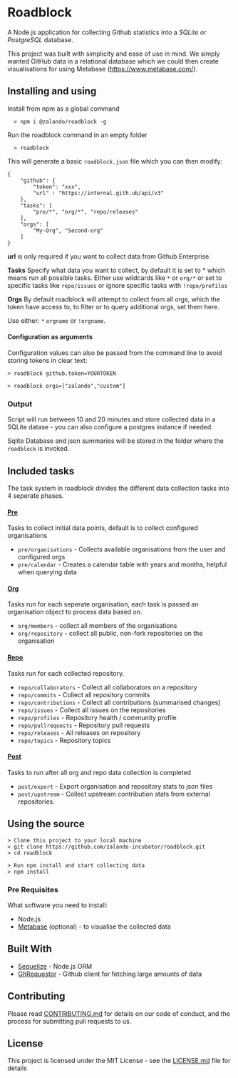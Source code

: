 # Roadblock

A Node.js application for collecting Github statistics into a _SQLite or PostgreSQL_ database.

This project was built with simplicity and ease of use in mind. We simply wanted GitHub data in a relational database which we could then create visualisations for using Metabase (https://www.metabase.com/).


## Installing and using
Install from npm as a global command
```
  > npm i @zalando/roadblock -g
```

Run the roadblock command in an empty folder
```
  > roadblock
```

This will generate a basic `roadblock.json` file which you can then modify:

```
{
    "github": {
        "token": "xxx",
        "url" : "https://internal.gith.ub/api/v3" 
    },
    "tasks": [
        "pre/*", "org/*", "repo/releases"
    ],
    "orgs": [
        "My-Org", "Second-org"
    ]
}
```

**url** is only required if you want to collect data from Github Enterprise.

**Tasks** Specify what data you want to collect, by default it is set to * which means
run all possible tasks.
Either use wildcards like `*` or `org/*` or set to 
specific tasks like `repo/issues` or ignore specific tasks with `!repo/profiles`

**Orgs** By default roadblock will attempt to collect from all orgs, which the token 
have access to, to filter or to query additional orgs, set them here.

Use either: `*` `orgname` or `!orgname`.


#### Configuration as arguments
Configuration values can also be passed from the command line to avoid storing tokens in 
clear text:

```
> roadblock github.token=YOURTOKEN

> roadblock orgs=["zalando","custom"]
```

### Output
Script will run between 10 and 20 minutes and store collected data in a SQLite datase - you can also configure a postgres instance if needed.

Sqlite Database and json summaries will be stored in the folder where the `roadblock` is invoked.

## Included tasks
The task system in roadblock divides the different data collection tasks into 4 seperate phases. 

#### [Pre](tasks/pre)
Tasks to collect initial data points, default is to collect configured organisations

- `pre/organisations` - Collects available organisations from the user and configured orgs
- `pre/calendar` - Creates a calendar table with years and months, helpful when querying data

#### [Org](tasks/org)
Tasks run for each seperate organisation, each task is passed an organisation object to process data based on. 

- `org/members` - collect all members of the organisations
- `org/repository` - collect all public, non-fork repositories on the organisation
  
#### [Repo](tasks/repo)
Tasks run for each collected repository. 

- `repo/collaborators` - Collect all collaborators on a repository
- `repo/commits` - Collect all repository commits
- `repo/contributions` - Collect all contributions (summarised changes)
- `repo/issues` - Collect all issues on the repositories
- `repo/profiles` - Repository health / community profile
- `repo/pullrequests` - Repository pull requests
- `repo/releases` - All releases on repository
- `repo/topics` - Repository topics       

#### [Post](tasks/post)
Tasks to run after all org and repo data collection is completed

- `post/export` - Export organisation and repository stats to json files
- `post/upstream` - Collect upstream contribution stats from external repositories.


## Using the source
```
> Clone this project to your local machine
> git clone https://github.com/zalando-incubator/roadblock.git
> cd roadblock

> Run npm install and start collecting data
> npm install

```

### Pre Requisites

What software you need to install:

- Node.js
- [Metabase](https://www.metabase.com/) (optional) - to visualise the collected data

## Built With

* [Sequelize](http://docs.sequelizejs.com/) - Node.js ORM
* [GhRequestor](https://github.com/Microsoft/ghrequestor) - Github client for fetching large amounts of data

## Contributing

Please read [CONTRIBUTING.md](CONTRIBUTING.md) for details on our code of conduct, and the process for submitting pull requests to us.


## License

This project is licensed under the MIT License - see the [LICENSE.md](LICENSE.md) file for details